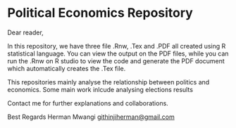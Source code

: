 # Political Economics Repository

Dear reader,

In this repository, we have three file .Rnw, .Tex and .PDF all created using R statistical language. You can view the output on the PDF files, while you can run the .Rnw on R studio to view the code and generate the PDF document which automatically creates the .Tex file. 

This repositories mainly analyse the relationship between politics and economics.
Some main work inlcude analysing elections results

Contact me for further explanations and collaborations.

Best Regards
Herman Mwangi
githinjiherman@gmail.com
